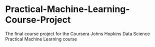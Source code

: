 # Practical-Machine-Learning-Course-Project
The final course project for the Coursera Johns Hopkins Data Science Practical Machine Learning course
